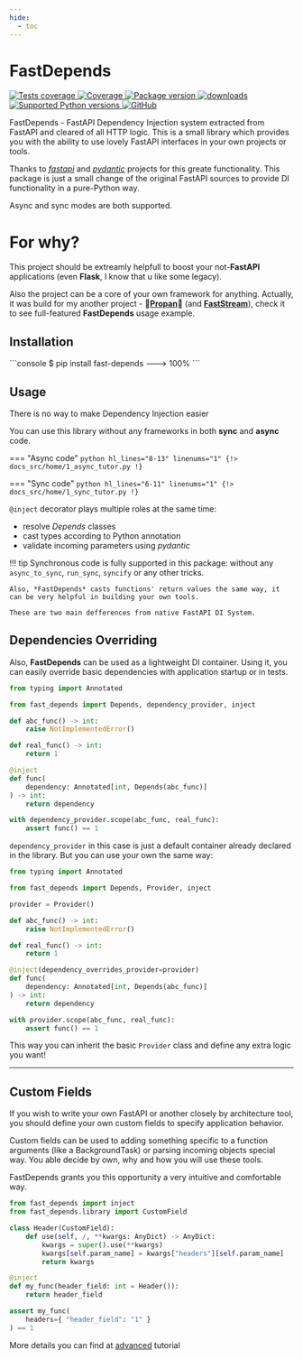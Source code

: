 ```yaml
---
hide:
  - toc
---
```


# FastDepends

<a href="https://github.com/Lancetnik/FastDepends/actions/workflows/tests.yml" target="_blank">
    <img src="https://github.com/Lancetnik/FastDepends/actions/workflows/tests.yml/badge.svg" alt="Tests coverage"/>
</a>
<a href="https://coverage-badge.samuelcolvin.workers.dev/redirect/lancetnik/fastdepends" target="_blank">
    <img src="https://coverage-badge.samuelcolvin.workers.dev/lancetnik/fastdepends.svg" alt="Coverage">
</a>
<a href="https://pypi.org/project/fast-depends" target="_blank">
    <img src="https://img.shields.io/pypi/v/fast-depends?label=pypi%20package" alt="Package version">
</a>
<a href="https://pepy.tech/project/fast-depends" target="_blank">
    <img src="https://static.pepy.tech/personalized-badge/fast-depends?period=month&units=international_system&left_color=grey&right_color=blue" alt="downloads"/>
</a>
<a href="https://pypi.org/project/fast-depends" target="_blank">
    <img src="https://img.shields.io/pypi/pyversions/fast-depends.svg" alt="Supported Python versions">
</a>
<a href="https://github.com/Lancetnik/FastDepends/blob/main/LICENSE" target="_blank">
    <img alt="GitHub" src="https://img.shields.io/github/license/Lancetnik/FastDepends?color=%23007ec6">
</a>

FastDepends - FastAPI Dependency Injection system extracted from FastAPI and cleared of all HTTP logic.
This is a small library which provides you with the ability to use lovely FastAPI interfaces in your own
projects or tools.

Thanks to [*fastapi*](https://fastapi.tiangolo.com/) and [*pydantic*](https://docs.pydantic.dev/) projects for this
greate functionality. This package is just a small change of the original FastAPI sources to provide DI functionality in a pure-Python way.

Async and sync modes are both supported.

# For why?

This project should be extreamly helpfull to boost your not-**FastAPI** applications (even **Flask**, I know that u like some legacy).

Also the project can be a core of your own framework for anything. Actually, it was build for my another project - :rocket:[**Propan**](https://github.com/Lancetnik/Propan):rocket: (and [**FastStream**](https://github.com/airtai/faststream)), check it to see full-featured **FastDepends** usage example.

## Installation

<div class="termy">
```console
$ pip install fast-depends
---> 100%
```
</div>

## Usage

There is no way to make Dependency Injection easier

You can use this library without any frameworks in both **sync** and **async** code.

=== "Async code"
    ```python hl_lines="8-13" linenums="1"
    {!> docs_src/home/1_async_tutor.py !}
    ```

=== "Sync code"
    ```python hl_lines="6-11" linenums="1"
    {!> docs_src/home/1_sync_tutor.py !}
    ```

`@inject` decorator plays multiple roles at the same time:

* resolve *Depends* classes
* cast types according to Python annotation
* validate incoming parameters using *pydantic*

!!! tip
    Synchronous code is fully supported in this package: without any `async_to_sync`, `run_sync`, `syncify` or any other tricks.

    Also, *FastDepends* casts functions' return values the same way, it can be very helpful in building your own tools.

    These are two main defferences from native FastAPI DI System.   

## Dependencies Overriding

Also, **FastDepends** can be used as a lightweight DI container. Using it, you can easily override basic dependencies with application startup or in tests.

```python
from typing import Annotated

from fast_depends import Depends, dependency_provider, inject

def abc_func() -> int:
    raise NotImplementedError()

def real_func() -> int:
    return 1

@inject
def func(
    dependency: Annotated[int, Depends(abc_func)]
) -> int:
    return dependency

with dependency_provider.scope(abc_func, real_func):
    assert func() == 1
```

`dependency_provider` in this case is just a default container already declared in the library. But you can use your own the same way:

```python
from typing import Annotated

from fast_depends import Depends, Provider, inject

provider = Provider()

def abc_func() -> int:
    raise NotImplementedError()

def real_func() -> int:
    return 1

@inject(dependency_overrides_provider=provider)
def func(
    dependency: Annotated[int, Depends(abc_func)]
) -> int:
    return dependency

with provider.scope(abc_func, real_func):
    assert func() == 1
```

This way you can inherit the basic `Provider` class and define any extra logic you want!

---

## Custom Fields

If you wish to write your own FastAPI or another closely by architecture tool, you should define your own custom fields to specify application behavior.

Custom fields can be used to adding something specific to a function arguments (like a BackgroundTask) or parsing incoming objects special way. You able decide by own, why and how you will use these tools.

FastDepends grants you this opportunity a very intuitive and comfortable way.

```python
from fast_depends import inject
from fast_depends.library import CustomField

class Header(CustomField):
    def use(self, /, **kwargs: AnyDict) -> AnyDict:
        kwargs = super().use(**kwargs)
        kwargs[self.param_name] = kwargs["headers"][self.param_name]
        return kwargs

@inject
def my_func(header_field: int = Header()):
    return header_field

assert my_func(
    headers={ "header_field": "1" }
) == 1
```

More details you can find at [advanced](/FastDepends/advanced) tutorial
